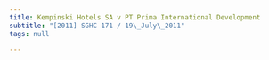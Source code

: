 ```yaml
---
title: Kempinski Hotels SA v PT Prima International Development
subtitle: "[2011] SGHC 171 / 19\_July\_2011"
tags: null

---
```


